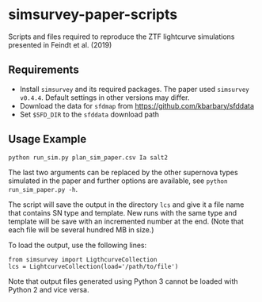 # simsurvey-paper-scripts
Scripts and files required to reproduce the ZTF lightcurve simulations presented in Feindt et al. (2019)

Requirements
------------

- Install `simsurvey` and its required packages. The paper used `simsurvey v0.4.4`. Default settings in other versions may differ.
- Download the data for `sfdmap` from https://github.com/kbarbary/sfddata
- Set `$SFD_DIR` to the `sfddata` download path

Usage Example
-------------

```
python run_sim.py plan_sim_paper.csv Ia salt2
```

The last two arguments can be replaced by the other supernova types simulated in the paper and further options are available, see `python run_sim_paper.py -h`.

The script will save the output in the directory `lcs` and give it a file name that contains SN type and template. New runs with the same type and template will be save with an incremented number at the end. (Note that each file will be several hundred MB in size.)

To load the output, use the following lines:
```
from simsurvey import LigthcurveCollection
lcs = LightcurveCollection(load='/path/to/file')
```
Note that output files generated using Python 3 cannot be loaded with Python 2 and vice versa.
